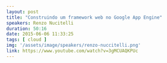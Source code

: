 ```yaml
---
layout: post
title: "Construindo um framework web no Google App Engine"
speakers: Renzo Nucitelli
duration: 50:16
date: 2015-06-06 11:33:25
tags: [ cloud ]
img: '/assets/image/speakers/renzo-nuccitelli.png'
link: https://www.youtube.com/watch?v=3gMCUAQKPUc
---
```

